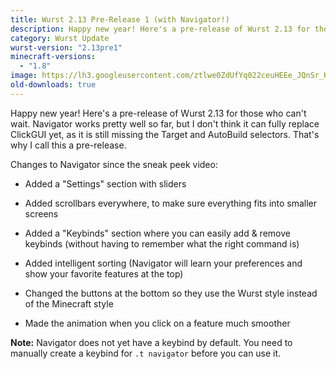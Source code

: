 ```yaml
---
title: Wurst 2.13 Pre-Release 1 (with Navigator!)
description: Happy new year! Here's a pre-release of Wurst 2.13 for those who can't wait.
category: Wurst Update
wurst-version: "2.13pre1"
minecraft-versions:
  - "1.8"
image: https://lh3.googleusercontent.com/ztlwe0ZdUfYq022ceuHEEe_JQnSr_KKwrgi1PS_Kj6Qae1MeQe82pAHHEoxsJcQC5WCEtX5aJ6N3twFvXDEOXDJ_p9C76_HTcjBJXgnEGLxUmlpXJ8YZwthjpmWv1jL2g2zVyBbECqNUyoHStUY7BU51xfvUbHjTdzUsYhN3AgsWVtqHKBTSHi9glFs1iBJfTABj_AfHol6FJ9q5w79ePg8Xk6tTPN8eerhkMo-ig2nQFqSD9jDEd-HDlX42Bfb19p-WExhZOOLEW91PaCCk56wrjipfULu3wF6kl2eWKmnGRxoGGxFa9DudRaKRcpcjOrdprSPY9vzyhiUipIz5XhBLlKqkMT5lL6a9GtLi1JvR3gdRGs23SXLu19WYey1eQSCbc7Z2X2USS25Ic_mj3O3UdCQKzambEBtvqPY7kWVi1kz4HqcUbp4WxRXu0cE8aIactRoJrVPVoqLnwEVP2nWl2Uf_ZNOct4gl_6BTP7uYDSHyfhSdUgOtoovBiQaBKBoeAad9jQvP99wqf3-bWfwC7JQ0ho7QG1HGgPJzDD6MTKryphbBKIU975K1SRWr3SbNCrhFwKfO_3dm6HR9SsxJ3XQKIlpZX9idM_sNWLJ-6q6M=w1280-h720-no
old-downloads: true
---
```

Happy new year! Here's a pre-release of Wurst 2.13 for those who can't wait. Navigator works pretty well so far, but I don't think it can fully replace ClickGUI yet, as it is still missing the Target and AutoBuild selectors. That's why I call this a pre-release.

Changes to Navigator since the sneak peek video:

- Added a "Settings" section with sliders

- Added scrollbars everywhere, to make sure everything fits into smaller screens

- Added a "Keybinds" section where you can easily add & remove keybinds (without having to remember what the right command is)

- Added intelligent sorting (Navigator will learn your preferences and show your favorite features at the top)

- Changed the buttons at the bottom so they use the Wurst style instead of the Minecraft style

- Made the animation when you click on a feature much smoother

**Note:** Navigator does not yet have a keybind by default. You need to manually create a keybind for `.t navigator` before you can use it.

